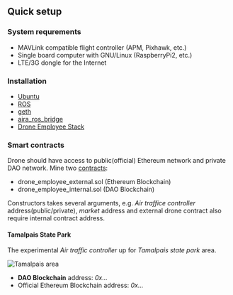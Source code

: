 ## Quick setup

### System requrements

* MAVLink compatible flight controller (APM, Pixhawk, etc.)
* Single board computer with GNU/Linux (RaspberryPi2, etc.)
* LTE/3G dongle for the Internet

### Installation

* [Ubuntu](https://wiki.ubuntu.com/ARM/RaspberryPi)
* [ROS](http://wiki.ros.org/indigo/Installation)
* [geth](https://github.com/ethereum/go-ethereum/wiki/Installation-Instructions-for-Ubuntu)
* [aira_ros_bridge](https://github.com/aira-dao/aira_ros_bridge/tree/master/aira_ros_bridge)
* [Drone Employee Stack](https://github.com/DroneEmployee/drone_employee_ros)

### Smart contracts

Drone should have access to public(official) Ethereum network and private DAO network.
Mine two [contracts](https://github.com/DroneEmployee/contracts):

* drone_employee_external.sol (Ethereum Blockchain)
* drone_employee_internal.sol (DAO Blockchain)

Constructors takes several arguments, e.g. *Air traffice controller* address(public/private),
*market* address and external drone contract also require internal contract address.

#### Tamalpais State Park

The experimental *Air traffic controller* up for *Tamalpais state park* area.

![Tamalpais area](https://raw.githubusercontent.com/DroneEmployee/drone_employee_ros/demo_march/drone_employee/doc/tamalpais_region.png)

* **DAO Blockchain** address: *0x...*
* Official Ethereum Blockchain address: *0x...*
